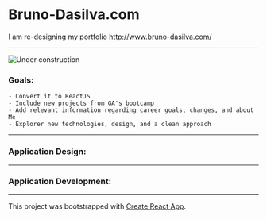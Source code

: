 # Bruno-Dasilva.com

I am re-designing my portfolio http://www.bruno-dasilva.com/

---

![Under construction](uc.png)

### Goals:

    - Convert it to ReactJS
    - Include new projects from GA's bootcamp
    - Add relevant information regarding career goals, changes, and about Me
    - Explorer new technologies, design, and a clean approach

---

### Application Design:

---

### Application Development:

---

This project was bootstrapped with [Create React App](https://github.com/facebook/create-react-app).
